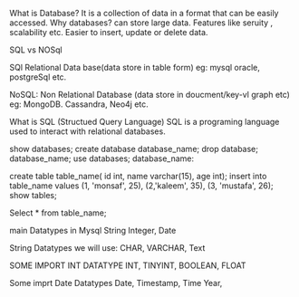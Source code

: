 What is Database?
It is a collection of data in a format that can be easily accessed.
Why databases?
can store large data.
Features like seruity , scalability etc.
Easier to insert, update or delete data.

SQL vs NOSql

SQl
Relational Data base(data store in table form) eg: mysql oracle, postgreSql etc.

NoSQL:
Non Relational Database (data store in doucment/key-vl graph etc) eg: MongoDB. Cassandra, Neo4j etc.

What is SQL (Structued Query Language)
SQL is a programing language used to interact with relational databases.



show databases;
create database database_name;
drop database; database_name;
use databases; database_name:

create table table_name( id int, name varchar(15), age int);
insert into table_name values (1, 'monsaf', 25), (2,'kaleem', 35), (3, 'mustafa', 26);
show tables;

Select * from table_name;



<!-- data type -->

main Datatypes in Mysql
String Integer, Date


String Datatypes we will use:
CHAR, VARCHAR, Text

SOME IMPORT INT DATATYPE
INT, TINYINT, BOOLEAN, FLOAT


Some imprt Date Datatypes
Date, Timestamp, Time Year, 


